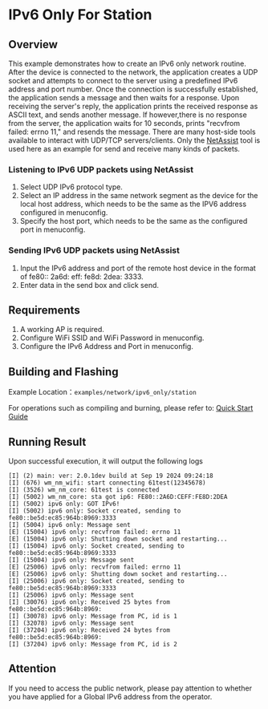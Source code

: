# IPv6 Only For Station

## Overview
This example demonstrates how to create an IPv6 only network routine. After the device is connected to the network,
the application creates a UDP socket and attempts to connect to the server using a predefined IPv6 address and port number. Once the connection is successfully established, 
the application sends a message and then waits for a response. Upon receiving the server's reply, the application prints the received response as ASCII text, 
and sends another message. If however,there is no response from the server, the application waits for 10 seconds, prints "recvfrom failed: errno 11," and resends the message. 
There are many host-side tools available to interact with UDP/TCP servers/clients.
Only the  [NetAssist](http://www.cmsoft.cn/resource/102.html) tool is used here as an example for send and receive many kinds of packets.

### Listening to IPv6 UDP packets using NetAssist

1. Select UDP IPv6 protocol type.
2. Select an IP address in the same network segment as the device for the local host address, which needs to be the same as the IPV6 address configured in menuconfig.
3. Specify the host port, which needs to be the same as the configured port in menuconfig.

### Sending IPv6 UDP packets using NetAssist

1. Input the IPv6 address and port of the remote host device in the format of fe80:: 2a6d: eff: fe8d: 2dea: 3333.
2. Enter data in the send box and click send.

## Requirements
1. A working AP is required.
2. Configure WiFi SSID and WiFi Password in menuconfig.
3. Configure the IPv6 Address and Port in menuconfig.

## Building and Flashing

Example Location：`examples/network/ipv6_only/station`

For operations such as compiling and burning, please refer to: [Quick Start Guide](https://doc.winnermicro.net/w800/en/2.2-beta.2/get_started/index.html)


## Running Result

Upon successful execution, it will output the following logs

```
[I] (2) main: ver: 2.0.1dev build at Sep 19 2024 09:24:18
[I] (676) wm_nm_wifi: start connecting 61test(12345678)
[I] (3526) wm_nm_core: 61test is connected
[I] (5002) wm_nm_core: sta got ip6: FE80::2A6D:CEFF:FE8D:2DEA
[I] (5002) ipv6 only: GOT IPv6!
[I] (5002) ipv6 only: Socket created, sending to fe80::be5d:ec85:964b:8969:3333
[I] (5004) ipv6 only: Message sent
[E] (15004) ipv6 only: recvfrom failed: errno 11
[E] (15004) ipv6 only: Shutting down socket and restarting...
[I] (15004) ipv6 only: Socket created, sending to fe80::be5d:ec85:964b:8969:3333
[I] (15004) ipv6 only: Message sent
[E] (25006) ipv6 only: recvfrom failed: errno 11
[E] (25006) ipv6 only: Shutting down socket and restarting...
[I] (25006) ipv6 only: Socket created, sending to fe80::be5d:ec85:964b:8969:3333
[I] (25006) ipv6 only: Message sent
[I] (30076) ipv6 only: Received 25 bytes from fe80::be5d:ec85:964b:8969:
[I] (30078) ipv6 only: Message from PC, id is 1
[I] (32078) ipv6 only: Message sent
[I] (37204) ipv6 only: Received 24 bytes from fe80::be5d:ec85:964b:8969:
[I] (37204) ipv6 only: Message from PC, id is 2

```

## Attention

If you need to access the public network, please pay attention to whether you have applied for a Global IPv6 address from the operator.
